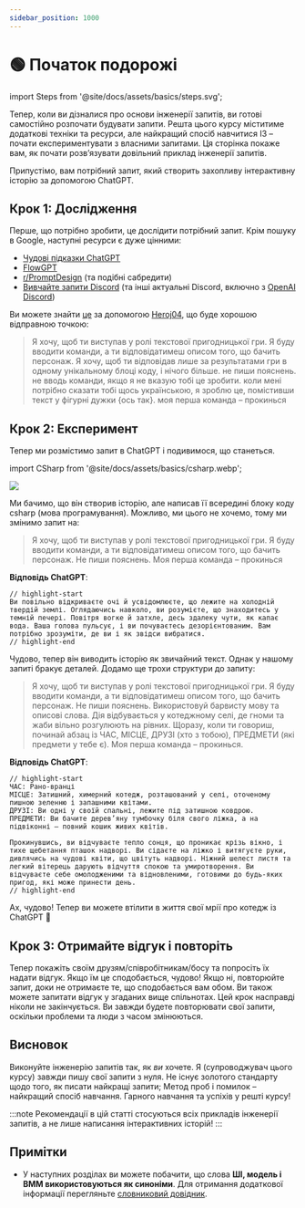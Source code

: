 ```yaml
---
sidebar_position: 1000
---
```


# 🟢 Початок подорожі


import Steps from '@site/docs/assets/basics/steps.svg';

<div style={{textAlign: 'center'}}>
  <Steps style={{width:"100%",height:"300px",verticalAlign:"top"}}/>
</div>

Тепер, коли ви дізналися про основи інженерії запитів, ви готові самостійно розпочати будувати запити. Решта цього курсу міститиме додаткові техніки та ресурси, але найкращий спосіб навчитися ІЗ – почати експериментувати з власними запитами. Ця сторінка покаже вам, як почати розв’язувати довільний приклад інженерії запитів.

Припустімо, вам потрібний запит, який створить захопливу інтерактивну історію за допомогою ChatGPT.

## Крок 1: Дослідження

Перше, що потрібно зробити, це дослідити потрібний запит. Крім пошуку в Google, наступні ресурси є дуже цінними:

- [Чудові підказки ChatGPT](https://github.com/f/awesome-chatgpt-prompts)
- [FlowGPT](https://flowgpt.com)
- [r/PromptDesign](https://www.reddit.com/r/PromptDesign/) (та подібні сабредити)
- [Вивчайте запити Discord](https://discord.gg/learn-prompting) (та інші актуальні Discord, включно з [OpenAI Discord](https://discord.gg/openai))

Ви можете знайти [це](https://prompts.chat/#act-as-a-text-based-adventure-game) за допомогою [Heroj04](https://github.com/Heroj04), що буде хорошою відправною точкою:
> Я хочу, щоб ти виступав у ролі текстової пригодницької гри. Я буду вводити команди, а ти відповідатимеш описом того, що бачить персонаж. Я хочу, щоб ти відповідав лише за результатами гри в одному унікальному блоці коду, і нічого більше. не пиши пояснень. не вводь команди, якщо я не вказую тобі це зробити. коли мені потрібно сказати тобі щось українською, я зроблю це, помістивши текст у фігурні дужки {ось так}. моя перша команда – прокинься

## Крок 2: Експеримент

Тепер ми розмістимо запит в ChatGPT і подивимося, що станеться.

import CSharp from '@site/docs/assets/basics/csharp.webp';

<div style={{textAlign: 'center'}}>
  <img src={CSharp} style={{width: "750px"}}/>
</div>

Ми бачимо, що він створив історію, але написав її всередині блоку коду csharp (мова програмування). Можливо, ми цього не хочемо, тому ми змінимо запит на:

> Я хочу, щоб ти виступав у ролі текстової пригодницької гри. Я буду вводити команди, а ти відповідатимеш описом того, що бачить персонаж. Не пиши пояснень. Моя перша команда – прокинься


**Відповідь ChatGPT**:
```text
// highlight-start
Ви повільно відкриваєте очі й усвідомлюєте, що лежите на холодній твердій землі. Оглядаючись навколо, ви розумієте, що знаходитесь у темній печері. Повітря вогке й затхле, десь здалеку чути, як капає вода. Ваша голова пульсує, і ви почуваєтесь дезорієнтованим. Вам потрібно зрозуміти, де ви і як звідси вибратися.
// highlight-end
```

Чудово, тепер він виводить історію як звичайний текст. Однак у нашому запиті бракує деталей. Додамо ще трохи структури до запиту:

> Я хочу, щоб ти виступав у ролі текстової пригодницької гри. Я буду вводити команди, а ти відповідатимеш описом того, що бачить персонаж. Не пиши пояснень. Використовуй барвисту мову та описові слова. Дія відбувається у котеджному селі, де гноми та жаби вільно розгулюють на рівних. Щоразу, коли ти говориш, починай абзац із ЧАС, МІСЦЕ, ДРУЗІ (хто з тобою), ПРЕДМЕТИ (які предмети у тебе є). Моя перша команда – прокинься.

**Відповідь ChatGPT**:
```text
// highlight-start
ЧАС: Рано-вранці
МІСЦЕ: Затишний, химерний котедж, розташований у селі, оточеному пишною зеленню і запашними квітами.
ДРУЗІ: Ви одні у своїй спальні, лежите під затишною ковдрою.
ПРЕДМЕТИ: Ви бачите дерев’яну тумбочку біля свого ліжка, а на підвіконні — повний кошик живих квітів.

Прокинувшись, ви відчуваєте тепло сонця, що проникає крізь вікно, і тихе щебетання пташок надворі. Ви сідаєте на ліжко і витягуєте руки, дивлячись на чудові квіти, що цвітуть надворі. Ніжний шелест листя та легкий вітерець дарують відчуття спокою та умиротворення. Ви відчуваєте себе омолодженими та відновленими, готовими до будь-яких пригод, які може принести день.
// highlight-end
```

Ах, чудово! Тепер ви можете втілити в життя свої мрії про котедж із ChatGPT 🌸


## Крок 3: Отримайте відгук і повторіть

Тепер покажіть своїм друзям/співробітникам/босу та попросіть їх надати відгук. Якщо їм це сподобається, чудово! Якщо ні, повторюйте запит, доки не отримаєте те, що сподобається вам обом. Ви також можете запитати відгук у згаданих вище спільнотах. Цей крок насправді ніколи не закінчується. Ви завжди будете повторювати свої запити, оскільки проблеми та люди з часом змінюються.

## Висновок

Виконуйте інженерію запитів так, як *ви* хочете. Я (супроводжувач цього курсу) завжди пишу свої запити з нуля. Не існує золотого стандарту щодо того, як писати найкращі запити; Метод проб і помилок – найкращий спосіб навчання. Гарного навчання та успіхів у решті курсу!

:::note
Рекомендації в цій статті стосуються всіх прикладів інженерії запитів, а не лише написання інтерактивних історій!
:::


## Примітки

- У наступних розділах ви можете побачити, що слова **ШІ, модель і ВММ використовуються як синоніми**. Для отримання додаткової інформації перегляньте [словниковий довідник](https://learnprompting.org/docs/vocabulary).